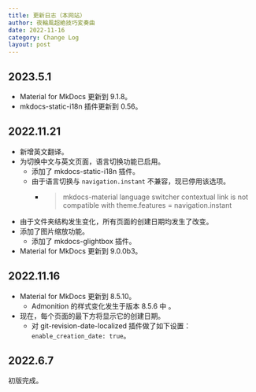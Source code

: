 ```yaml
---
title: 更新日志（本网站）
author: 夜輪風超絶技巧変奏曲
date: 2022-11-16
category: Change Log
layout: post
---
```


## 2023.5.1

- Material for MkDocs 更新到 9.1.8。
- mkdocs-static-i18n 插件更新到 0.56。
<!-- - 由于 mkdocs-static-i18n 的 bug 已修复，故将文档目录修改回 2022.6.7 的结构。
    - > [Is folder based docs structure incompatible with static navigation? #168](https://github.com/ultrabug/mkdocs-static-i18n/issues/168) -->

## 2022.11.21

- 新增英文翻译。
- 为切换中文与英文页面，语言切换功能已启用。
    - 添加了 mkdocs-static-i18n 插件。
    - 由于语言切换与 `navigation.instant` 不兼容，现已停用该选项。
        - > mkdocs-material language switcher contextual link is not compatible with theme.features = navigation.instant
- 由于文件夹结构发生变化，所有页面的创建日期均发生了改变。
- 添加了图片缩放功能。
    - 添加了 mkdocs-glightbox 插件。
- Material for MkDocs 更新到 9.0.0b3。

## 2022.11.16

- Material for MkDocs 更新到 8.5.10。
    - Admonition 的样式变化发生于版本 8.5.6 中 。
- 现在，每个页面的最下方将显示它的创建日期。
    - 对 git-revision-date-localized 插件做了如下设置：`enable_creation_date: true`。

## 2022.6.7

初版完成。
